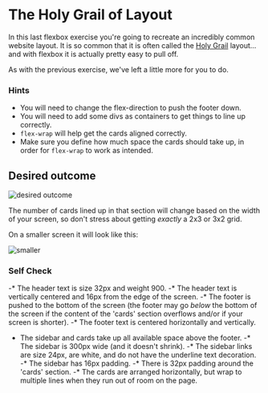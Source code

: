 # The Holy Grail of Layout

In this last flexbox exercise you're going to recreate an incredibly common website layout. It is so common that it is often called the [Holy Grail](https://www.google.com/search?q=holy+grail+layout&tbm=isch&sclient=img) layout... and with flexbox it is actually pretty easy to pull off.

As with the previous exercise, we've left a little more for you to do.

### Hints
- You will need to change the flex-direction to push the footer down.
- You will need to add some divs as containers to get things to line up correctly.
- `flex-wrap` will help get the cards aligned correctly.
-  Make sure you define how much space the cards should take up, in order for `flex-wrap` to work as intended.

## Desired outcome

![desired outcome](./desired-outcome.png)

The number of cards lined up in that section will change based on the width of your screen, so don't stress about getting _exactly_ a 2x3 or 3x2 grid.

On a smaller screen it will look like this:

![smaller](./desired-outcome-smaller.png)

### Self Check
-* The header text is size 32px and weight 900.
-* The header text is vertically centered and 16px from the edge of the screen.
-* The footer is pushed to the bottom of the screen (the footer may go _below_ the bottom of the screen if the content of the 'cards' section overflows and/or if your screen is shorter).
-* The footer text is centered horizontally and vertically.
- The sidebar and cards take up all available space above the footer.
-* The sidebar is 300px wide (and it doesn't shrink).
-* The sidebar links are size 24px, are white, and do not have the underline text decoration.
-* The sidebar has 16px padding.
-* There is 32px padding around the 'cards' section.
-* The cards are arranged horizontally, but wrap to multiple lines when they run out of room on the page.
